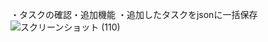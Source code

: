 ・タスクの確認・追加機能
・追加したタスクをjsonに一括保存
![スクリーンショット (110)](https://github.com/user-attachments/assets/34ea1241-76d3-4f2c-836a-3cbb4cb70f77)
